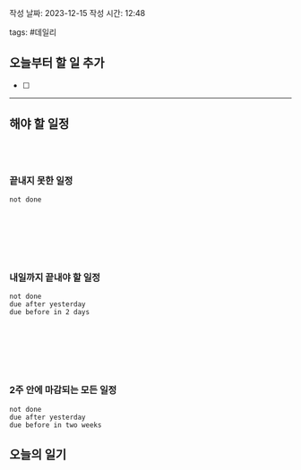 
작성 날짜: 2023-12-15
작성 시간: 12:48

tags: #데일리

## 오늘부터 할 일 추가
- [ ] 

  
---  
## 해야 할 일정  

<br></br>
### 끝내지 못한 일정

```tasks
not done
```
<br></br>

<br></br>
### 내일까지 끝내야 할 일정
```tasks
not done
due after yesterday
due before in 2 days
```
<br></br>

<br></br>
### 2주 안에 마감되는 모든 일정
```tasks
not done
due after yesterday
due before in two weeks
```

## 오늘의 일기

